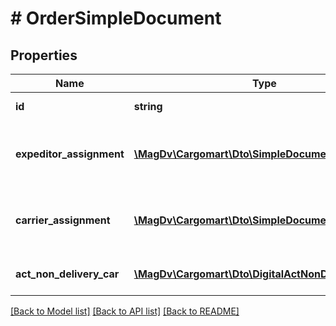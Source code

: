 # # OrderSimpleDocument

## Properties

Name | Type | Description | Notes
------------ | ------------- | ------------- | -------------
**id** | **string** | Идентификатор заказа | [optional]
**expeditor_assignment** | [**\MagDv\Cargomart\Dto\SimpleDocumentAssignment**](SimpleDocumentAssignment.md) | Актуальный составной документ заказчик-экспедитор | [optional]
**carrier_assignment** | [**\MagDv\Cargomart\Dto\SimpleDocumentAssignment**](SimpleDocumentAssignment.md) | Актуальный составной документ экспедитор-перевозчик | [optional]
**act_non_delivery_car** | [**\MagDv\Cargomart\Dto\DigitalActNonDeliveryCar**](DigitalActNonDeliveryCar.md) | Актуальный акт о неподаче машины | [optional]

[[Back to Model list]](../../README.md#models) [[Back to API list]](../../README.md#endpoints) [[Back to README]](../../README.md)
